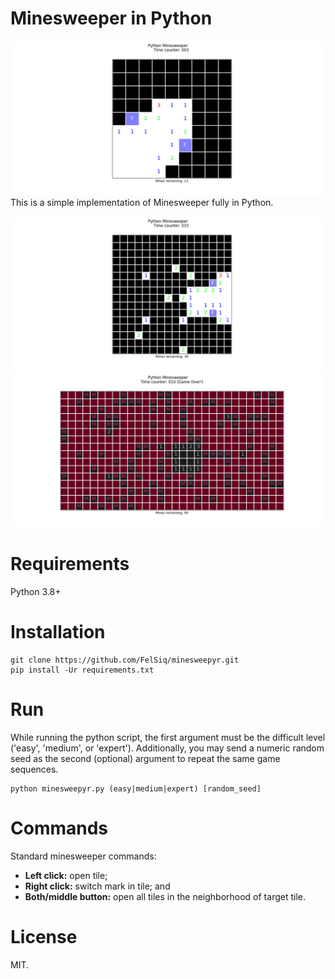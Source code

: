 # Minesweeper in Python
![Python minesweeper ('easy' difficult)](images/ms1.png)
This is a simple implementation of Minesweeper fully in Python.

<img alt="Python minesweeper ('medium' difficult)" src="images/ms2.png" width="960" />
<img alt="Python minesweeper ('expert' difficult)" src="images/ms3.png" width="960" />

# Requirements
Python 3.8+

# Installation
```
git clone https://github.com/FelSiq/minesweepyr.git
pip install -Ur requirements.txt
```

# Run
While running the python script, the first argument must be the difficult level ('easy', 'medium', or 'expert'). Additionally, you may send a numeric random seed as the second (optional) argument to repeat the same game sequences.
```
python minesweepyr.py (easy|medium|expert) [random_seed]
```

# Commands
Standard minesweeper commands:
- **Left click:** open tile;
- **Right click:** switch mark in tile; and
- **Both/middle button:** open all tiles in the neighborhood of target tile.

# License
MIT.
